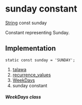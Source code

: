 
<div>

# sunday constant

</div>


[String](https://api.flutter.dev/flutter/dart-core/String-class.html)
const sunday



Constant representing Sunday.



## Implementation

``` language-dart
static const sunday = 'SUNDAY';
```







1.  [talawa](../../index.md)
2.  [recurrence_values](../../constants_recurrence_values/)
3.  [WeekDays](../../constants_recurrence_values/WeekDays-class.md)
4.  sunday constant

##### WeekDays class







